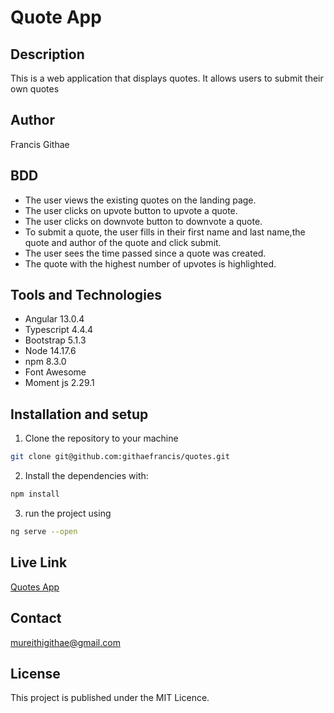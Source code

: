 # Quote App

## Description

This is a web application that displays quotes. It allows users to submit their own quotes

## Author 
Francis Githae

## BDD
- The user views the existing quotes on the landing page.
- The user clicks on upvote button to upvote a quote.
- The user clicks on downvote button to downvote a quote.
- To submit a quote, the user fills in their first name and last name,the quote and author of the quote and click submit.
- The user sees the time passed since a quote was created.
- The quote with the highest number of upvotes is highlighted.

## Tools and Technologies
- Angular 13.0.4
- Typescript 4.4.4
- Bootstrap 5.1.3
- Node 14.17.6
- npm 8.3.0
- Font Awesome
- Moment js 2.29.1
## Installation and setup

1. Clone the repository to your machine

```bash
git clone git@github.com:githaefrancis/quotes.git
```
2. Install the dependencies with:

```bash
npm install

```
3. run the project using

```bash
ng serve --open
```

## Live Link

[Quotes App](https://githaefrancis.github.io/quotes/)
## Contact

mureithigithae@gmail.com

## License
This project is published under the MIT Licence.
